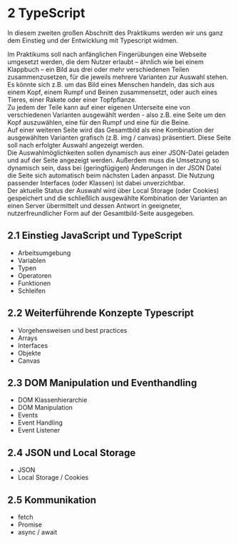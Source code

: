 # **2** TypeScript

In diesem zweiten großen Abschnitt des Praktikums werden wir uns ganz dem Einstieg und der Entwicklung mit Typescript widmen.

Im Praktikums soll nach anfänglichen Fingerübungen eine Webseite umgesetzt werden, die dem Nutzer erlaubt – ähnlich wie bei einem Klappbuch – ein Bild aus drei oder mehr verschiedenen Teilen zusammenzusetzen, für die jeweils mehrere Varianten zur Auswahl stehen. Es könnte sich z.B. um das Bild eines Menschen handeln, das sich aus einem Kopf, einem Rumpf und Beinen zusammensetzt, oder auch eines Tieres, einer Rakete oder einer Topfpflanze.  
Zu jedem der Teile kann auf einer eigenen Unterseite eine von verschiedenen Varianten ausgewählt werden - also z.B. eine Seite um den Kopf auszuwählen, eine für den Rumpf und eine für die Beine.  
Auf einer weiteren Seite wird das Gesamtbild als eine Kombination der ausgewählten Varianten grafisch (z.B. img / canvas) präsentiert. Diese Seite soll nach erfolgter Auswahl angezeigt werden.  
Die Auswahlmöglichkeiten sollen dynamisch aus einer JSON-Datei geladen und auf der Seite angezeigt werden. Außerdem muss die Umsetzung so dynamisch sein, dass bei (geringfügigen) Änderungen in der JSON Datei die Seite sich automatisch beim nächsten Laden anpasst. Die Nutzung passender Interfaces (oder Klassen) ist dabei unverzichtbar.  
Der aktuelle Status der Auswahl wird über Local Storage (oder Cookies) gespeichert und die schließlich ausgewählte Kombination der Varianten an einen Server übermittelt und dessen Antwort in geeigneter, nutzerfreundlicher Form auf der Gesamtbild-Seite ausgegeben.

## **2.1** Einstieg JavaScript und TypeScript

- Arbeitsumgebung
- Variablen
- Typen
- Operatoren
- Funktionen
- Schleifen

## **2.2** Weiterführende Konzepte Typescript

- Vorgehensweisen und best practices
- Arrays
- Interfaces
- Objekte
- Canvas

## **2.3** DOM Manipulation und Eventhandling

- DOM Klassenhierarchie  
- DOM Manipulation
- Events
- Event Handling
- Event Listener

## **2.4** JSON und Local Storage

- JSON
- Local Storage / Cookies

## **2.5** Kommunikation

- fetch
- Promise
- async / await

